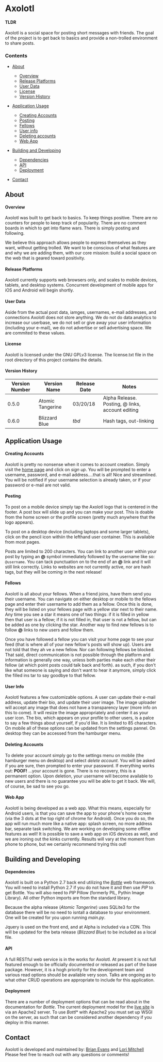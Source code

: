 # Axolotl

#### TLDR
Axolotl is a social space for posting short messages with friends. The goal of the project is to get back to basics and provide a non-trolled environment to share posts.

### Contents
* [About](#about)
  * [Overview](#overview)
  * [Release Platforms](#release-platforms)
  * [User Data](#user-data)
  * [License](#license)
  * [Version History](#version-history)
  
* [Application Usage](#application-usage)
  * [Creating Accounts](#creating-accounts)
  * [Posting](#posting)
  * [Fellows](#fellows)
  * [User info](#user-info)
  * [Deleting accounts](#deleting-accounts)
  * [Web App](#web-app)
  
* [Building and Developing](#building-and-developing)
  * [Dependencies](#dependencies)
  * [API](#api)
  * [Deployment](#deployment)
* [Contact](#contact)

  



## About
#### Overview
Axolotl was built to get back to basics. To keep things positive. There are no counters for people to keep track of popularity. There are no comment boards in which to get into flame wars. There is simply posting and following.

We believe this approach allows people to express themselves as they want, without getting trolled. We want to be conscious of what features are and why we are adding them, with our core mission: build a social space on the web that is geared toward positivity.

#### Release Platforms
Axolotl currently supports web browsers only, and scales to mobile devices, tablets, and desktop systems. Concurrent development of mobile apps for iOS and Android will begin shortly.

#### User Data
Aside from the actual post data, iamges, usernames, e-mail addresses, and connections Axolotl does not store anything. We do not do data analytics to increase our userbase, we do not sell or give away your user information (including your e-mail), we do not advertise or sell advertising space. We are commited to these values.

#### License
Axolotl is licensed under the GNU GPLv3 license. The license.txt file in the root directory of this project contains the details.

#### Version History
Version Number | Version Name | Release Date | Notes
---------------|--------------|--------------|------
0.5.0 | Atomic Tangerine | 03/20/18 | Alpha Release. Posting, @ links, account editing
0.6.0 | Blizzard Blue | *tbd* | Hash tags, out-linking

## Application Usage
#### Creating Accounts
Axolotl is pretty no nonsense when it comes to account creation. Simply visit the [home page](http://axolotl.network) and click on *sign up*. You will be prompted to enter a username, password, and e-mail address....that is all! Nice and streamlined. You will be notified if your username selection is already taken, or if your password or e-mail are not valid.

#### Posting
To post on a mobile device simply tap the Axolotl logo that is centered in the footer. A post box will slide up and you can make your post. This is doable from the home screen or the profile screen (pretty much anywhere that the logo appears).

To post on a desktop device (including laptops and some larger tablets), click on the pencil icon withiin the lefthand user container. This is available from most pages.

Posts are limited to 200 characters. You can link to another user within your post by typing an **@** symbol immediately followed by the username like so: `@username`. You can tack punctuation on to the end of an **@** link and it will still link correctly. Links to websites are not currently active, nor are hash tags, but they will be coming in the next release!

#### Fellows
Axolotl is all about your fellows. When a friend joins, have them send you their username. You can navigate on either desktop or mobile to the fellows page and enter their username to add them as a fellow. Once this is done, they will be listed on your fellows page with a yellow star next to their name. Any time you see a star it means one of two things: if it is filled in yellow then that user is a fellow; if it is not filled in, that user is not a fellow, but can be added as one by clicking the star. Another way to find new fellows is to follow **@** links to new users and follow them. 

Once you have followed a fellow you can visit your home page to see your feed (that is where all of your new fellow's posts will show up). Users are not told that they ah ve a new fellow. Nor can following fellows be blocked. That said, direct communication is not possible through the platform and information is generally one way, unless both parties make each other their fellow (at which point posts could talk back and forth). as such, if you don't like what someone is saying and don't want to hear it anymore, simply click the filled ins tar to say goodbye to that fellow.

#### User Info
Axolotl features a few customizable options. A user can update their e-mail address, update their bio, and update their user image. The image uploader will accept any image that does not have a transparency layer (more info on this to come). It will resize the image appropriately and center it as your user icon. The bio, which appears on your profile to other users, is a palce to say a few things about yourself, if you'd like. It is limited to 85 characters. On mobile all of these options can be updated from the settings pannel.  On desktop they can be accessed from the hamburger menu.

#### Deleting Accounts
To delete your account simply go to the settings menu on mobile (the hamburger menu on desktop) and select *delete account*. You will be asked if you are sure, then prompted to enter your password. If everything works out: **POOF!** ...your account is gone. There is no recovery, this is a permanent option. Upon deletion, your username will become available to new users and there is no guarantee you will be able to get it back. We will, of course, be sad to see you go.

#### Web App
Axolotl is being developed as a web app. What this means, especially for Android users, is that you can save the app to your phone's home screen (via the 3 dots at the top right of chrome for Android). Once you do so, the app will run much more like a native app: splash screen, no more address bar, separate task switching. We are working on developing some offline features as well! It is possible to save a web app on iOS devices as well, and we are ironing out the kinks currently. Results will vary at the moment from phone to phone, but we certainly recommend trying this out!

## Building and Developing
#### Dependencies
Axolotl is built on a Python 2.7 back end utilizing the [*Bottle*](https://bottlepy.org/docs/dev/) web framework. You will need to install Python 2.7 if you do not have it and then use *PIP* to get Bottle. You will also need to *PIP* Pillow (formerly PIL, Pythin Image Library). All other Python imports are from the standard library.

Because the alpha release (*Atomic Tangerine*) uses SQLite3 for the database there will be no need to isntall a database to your environment. One will be created for you upon running *main.py*. 

Jquery is used on the front end, and at Alpha is included via a CDN. This will be updated for the beta release (*Blizzard Blue*) to be included as a local file.

#### API
A full RESTful web service is in the works for Axolotl. At present it is not full featured enough to be officially documented or released as part of the base package. However, it is a hogh priority for the development team and various read options should be available very soon. Talks are ongoing as to what other CRUD operations are appropriate to include for this application.

#### Deployment
There are a number of deployment options that can be read about in the documentation for *Bottle*. The current deployment model for the [live site](https://axolotl.network) is via an Apache2 server. To use *Bottl** with Apache2 you must set up WSGI on the server, as such that can be considered another dependency if you deploy in this manner. 

## Contact
Axolotl is developed and maintained by:
[Brian Evans](https://github.com/sloumdrone) and [Lori Mitchell](https://github.com/lmitchell524)
Please feel free to reach out with any questions or comments!
